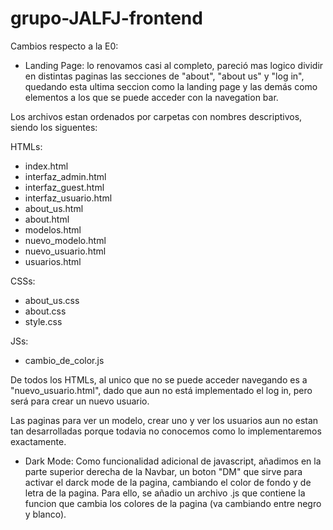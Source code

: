 # grupo-JALFJ-frontend

Cambios respecto a la E0:
- Landing Page: lo renovamos casi al completo, pareció mas logico dividir en distintas paginas las secciones de "about", "about us" y "log in", quedando esta ultima seccion como la landing page y las demás como elementos a los que se puede acceder con la navegation bar.

Los archivos estan ordenados por carpetas con nombres descriptivos, siendo los siguentes:

HTMLs:
- index.html
- interfaz_admin.html
- interfaz_guest.html
- interfaz_usuario.html
- about_us.html
- about.html
- modelos.html
- nuevo_modelo.html
- nuevo_usuario.html
- usuarios.html

CSSs:
- about_us.css
- about.css
- style.css

JSs:
- cambio_de_color.js

De todos los HTMLs, al unico que no se puede acceder navegando es a "nuevo_usuario.html", dado que aun no está implementado el log in, pero será para crear un nuevo usuario.

Las paginas para ver un modelo, crear uno y ver los usuarios aun no estan tan desarrolladas porque todavia no conocemos como lo implementaremos exactamente.

- Dark Mode: Como funcionalidad adicional de javascript, añadimos en la parte superior derecha de la Navbar, un boton "DM" que sirve para activar el darck mode de la pagina, cambiando el color de fondo y de letra de la pagina. Para ello, se añadio un archivo .js que contiene la funcion que cambia los colores de la pagina (va cambiando entre negro y blanco).
